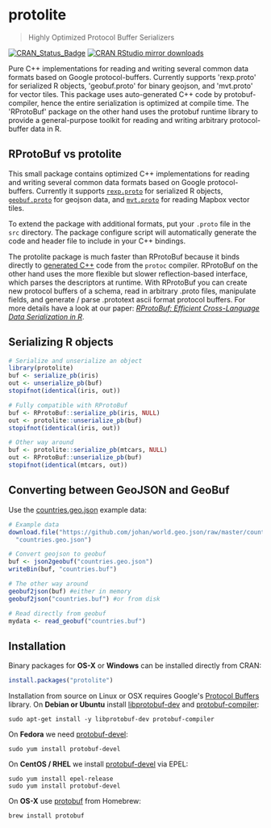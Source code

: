 # protolite

> Highly Optimized Protocol Buffer Serializers

[![CRAN_Status_Badge](http://www.r-pkg.org/badges/version/protolite)](https://cran.r-project.org/package=protolite)
[![CRAN RStudio mirror downloads](http://cranlogs.r-pkg.org/badges/protolite)](https://cran.r-project.org/package=protolite)

Pure C++ implementations for reading and writing several common data formats 
based on Google protocol-buffers. Currently supports 'rexp.proto' for serialized 
R objects, 'geobuf.proto' for binary geojson, and 'mvt.proto' for vector tiles. 
This package uses auto-generated C++ code by protobuf-compiler, hence the 
entire serialization is optimized at compile time. The 'RProtoBuf' package on 
the other hand uses the protobuf runtime library to provide a general-purpose 
toolkit for reading and writing arbitrary protocol-buffer data in R.

## RProtoBuf vs protolite

This small package contains optimized C++ implementations for reading and writing several common data formats based on Google protocol-buffers. Currently it supports [`rexp.proto`](https://github.com/jeroen/protolite/blob/master/src/rexp.proto) for serialized R objects, 
[`geobuf.proto`](https://github.com/jeroen/protolite/blob/master/src/geobuf.proto) for geojson data, and [`mvt.proto`](https://github.com/jeroen/protolite/blob/master/src/mvt.proto) for reading Mapbox vector tiles. 

To extend the package with additional formats, put your `.proto` file in the `src` directory. The package configure script will automatically generate the code and header file to include in your C++ bindings.

The protolite package is much faster than RProtoBuf because it binds directly to [generated C++](https://developers.google.com/protocol-buffers/docs/reference/cpp-generated) code from the `protoc` compiler. RProtoBuf on the other hand uses the more flexible but slower reflection-based interface, which parses the descriptors at runtime. With RProtoBuf you can create new protocol buffers of a schema, read in arbitrary .proto files, manipulate fields, and generate / parse .prototext ascii format protocol buffers. For more details have a look at our paper: [*RProtoBuf: Efficient Cross-Language Data Serialization in R*](https://arxiv.org/abs/1401.7372).

## Serializing R objects

```r
# Serialize and unserialize an object
library(protolite)
buf <- serialize_pb(iris)
out <- unserialize_pb(buf)
stopifnot(identical(iris, out))

# Fully compatible with RProtoBuf
buf <- RProtoBuf::serialize_pb(iris, NULL)
out <- protolite::unserialize_pb(buf)
stopifnot(identical(iris, out))

# Other way around
buf <- protolite::serialize_pb(mtcars, NULL)
out <- RProtoBuf::unserialize_pb(buf)
stopifnot(identical(mtcars, out))

```

## Converting between GeoJSON and GeoBuf

Use the [countries.geo.json](https://github.com/johan/world.geo.json/blob/master/countries.geo.json) example data:

```r
# Example data
download.file("https://github.com/johan/world.geo.json/raw/master/countries.geo.json",
  "countries.geo.json")

# Convert geojson to geobuf
buf <- json2geobuf("countries.geo.json")
writeBin(buf, "countries.buf")

# The other way around
geobuf2json(buf) #either in memory
geobuf2json("countries.buf") #or from disk

# Read directly from geobuf
mydata <- read_geobuf("countries.buf")
```


## Installation

Binary packages for __OS-X__ or __Windows__ can be installed directly from CRAN:

```r
install.packages("protolite")
```

Installation from source on Linux or OSX requires Google's [Protocol Buffers](https://developers.google.com/protocol-buffers/) library. On __Debian or Ubuntu__ install [libprotobuf-dev](https://packages.debian.org/testing/libprotobuf-dev) and [protobuf-compiler](https://packages.debian.org/testing/protobuf-compiler):

```
sudo apt-get install -y libprotobuf-dev protobuf-compiler
```

On __Fedora__ we need [protobuf-devel](https://src.fedoraproject.org/rpms/protobuf):

```
sudo yum install protobuf-devel
````

On __CentOS / RHEL__ we install [protobuf-devel](https://src.fedoraproject.org/rpms/protobuf) via EPEL:

```
sudo yum install epel-release
sudo yum install protobuf-devel
```

On __OS-X__ use [protobuf](https://github.com/Homebrew/homebrew-core/blob/master/Formula/protobuf.rb) from Homebrew:

```
brew install protobuf
```
